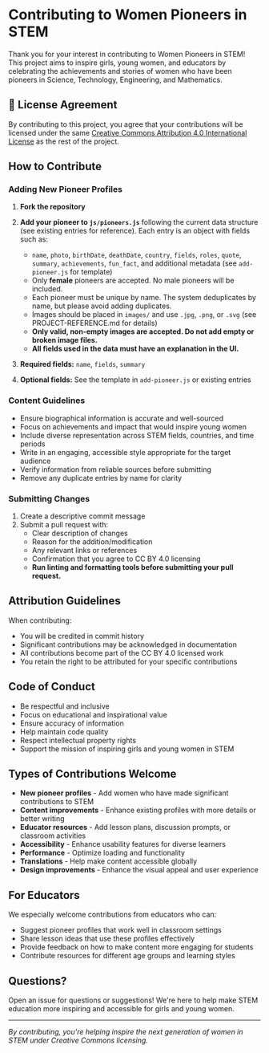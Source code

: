 # Contributing to Women Pioneers in STEM

Thank you for your interest in contributing to Women Pioneers in STEM! This project aims to inspire girls, young women, and educators by celebrating the achievements and stories of women who have been pioneers in Science, Technology, Engineering, and Mathematics.

## 📄 License Agreement

By contributing to this project, you agree that your contributions will be licensed under the same [Creative Commons Attribution 4.0 International License](https://creativecommons.org/licenses/by/4.0/) as the rest of the project.

## How to Contribute

### Adding New Pioneer Profiles

1. **Fork the repository**
2. **Add your pioneer to `js/pioneers.js`** following the current data structure (see existing entries for reference). Each entry is an object with fields such as:
   - `name`, `photo`, `birthDate`, `deathDate`, `country`, `fields`, `roles`, `quote`, `summary`, `achievements`, `fun_fact`, and additional metadata (see `add-pioneer.js` for template)
   - Only **female** pioneers are accepted. No male pioneers will be included.
   - Each pioneer must be unique by name. The system deduplicates by name, but please avoid adding duplicates.
   - Images should be placed in `images/` and use `.jpg`, `.png`, or `.svg` (see PROJECT-REFERENCE.md for details)
   - **Only valid, non-empty images are accepted. Do not add empty or broken image files.**
   - **All fields used in the data must have an explanation in the UI.**

3. **Required fields:** `name`, `fields`, `summary`
4. **Optional fields:** See the template in `add-pioneer.js` or existing entries

### Content Guidelines

- Ensure biographical information is accurate and well-sourced
- Focus on achievements and impact that would inspire young women
- Include diverse representation across STEM fields, countries, and time periods
- Write in an engaging, accessible style appropriate for the target audience
- Verify information from reliable sources before submitting
- Remove any duplicate entries by name for clarity

### Submitting Changes

1. Create a descriptive commit message
2. Submit a pull request with:
   - Clear description of changes
   - Reason for the addition/modification
   - Any relevant links or references
   - Confirmation that you agree to CC BY 4.0 licensing
   - **Run linting and formatting tools before submitting your pull request.**

## Attribution Guidelines

When contributing:

- You will be credited in commit history
- Significant contributions may be acknowledged in documentation
- All contributions become part of the CC BY 4.0 licensed work
- You retain the right to be attributed for your specific contributions

## Code of Conduct

- Be respectful and inclusive
- Focus on educational and inspirational value
- Ensure accuracy of information
- Help maintain code quality
- Respect intellectual property rights
- Support the mission of inspiring girls and young women in STEM

## Types of Contributions Welcome

- **New pioneer profiles** - Add women who have made significant contributions to STEM
- **Content improvements** - Enhance existing profiles with more details or better writing
- **Educator resources** - Add lesson plans, discussion prompts, or classroom activities
- **Accessibility** - Enhance usability features for diverse learners
- **Performance** - Optimize loading and functionality
- **Translations** - Help make content accessible globally
- **Design improvements** - Enhance the visual appeal and user experience

## For Educators

We especially welcome contributions from educators who can:

- Suggest pioneer profiles that work well in classroom settings
- Share lesson ideas that use these profiles effectively
- Provide feedback on how to make content more engaging for students
- Contribute resources for different age groups and learning styles

## Questions?

Open an issue for questions or suggestions! We're here to help make STEM education more inspiring and accessible for girls and young women.

---

_By contributing, you're helping inspire the next generation of women in STEM under Creative Commons licensing._
